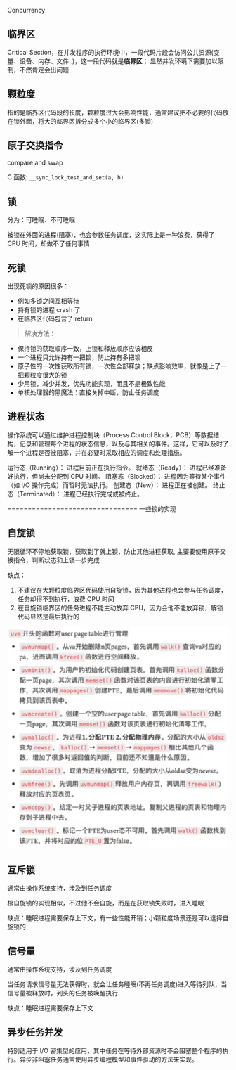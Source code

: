 Concurrency

## 临界区

Critical Section，在并发程序的执行环境中，一段代码片段会访问公共资源(变量、设备、内存、文件..)，这一段代码就是**临界区**；
显然并发环境下需要加以限制，不然肯定会出问题

## 颗粒度

指的是临界区代码段的长度，颗粒度过大会影响性能，通常建议把不必要的代码放在锁外面，将大的临界区拆分成多个小的临界区(多锁)

## 原子交换指令

compare and swap

C 函数: `__sync_lock_test_and_set(a, b)`

## 锁

分为：可睡眠、不可睡眠

被锁在外面的进程(阻塞)，也会参数任务调度，这实际上是一种浪费，获得了 CPU 时间，却做不了任何事情

## 死锁

出现死锁的原因很多：

- 例如多锁之间互相等待
- 持有锁的进程 crash 了
- 在临界区代码包含了 return

> 解决方法：

- 保持锁的获取顺序一致，上锁和释放顺序应该相反
- 一个进程只允许持有一把锁，防止持有多把锁
- 原子性的一次性获取所有锁，一次性全部释放；缺点影响效率，就像是上了一把颗粒度很大的锁
- 少用锁，减少并发，优先功能实现，而且不是极致性能
- 单核处理器的黑魔法：直接关掉中断，防止任务调度

## 进程状态

操作系统可以通过维护进程控制块（Process Control Block，PCB）等数据结构，记录和管理每个进程的状态信息，以及与其相关的事件。这样，它可以及时了解一个进程是否被阻塞，并在必要时采取相应的调度和处理措施。

运行态（Running）： 进程目前正在执行指令。
就绪态（Ready）： 进程已经准备好执行，但尚未分配到 CPU 时间。
阻塞态（Blocked）： 进程因为等待某个事件（如 I/O 操作完成）而暂时无法执行。
创建态（New）： 进程正在被创建。
终止态（Terminated）： 进程已经执行完成或被终止。

================================
一些锁的实现

## 自旋锁

无限循环不停地获取锁，获取到了就上锁，防止其他进程获取, 主要要使用原子交换指令，判断状态和上锁一步完成

缺点：

1. 不建议在大颗粒度临界区代码使用自旋锁，因为其他进程也会参与任务调度，任务却得不到执行，浪费 CPU 时间
2. 在自旋锁临界区的任务进程不能主动放弃 CPU，因为会他不能放弃锁，解锁代码显然是最后执行的

![Alt text](image.png)

## 互斥锁

通常由操作系统支持，涉及到任务调度

根自旋锁的实现相似，不过他不会自旋，而是在获取锁失败时，进入睡眠

缺点：睡眠进程需要保存上下文，有一些性能开销；小颗粒度场景还是可以选择自旋锁的

## 信号量

通常由操作系统支持，涉及到任务调度

当任务请求信号量无法获得时，就会让任务睡眠(不再任务调度)进入等待列队，当信号量被释放时，列头的任务被唤醒执行

缺点：睡眠进程需要保存上下文

## 异步任务并发

特别适用于 I/O 密集型的应用，其中任务在等待外部资源时不会阻塞整个程序的执行。异步非阻塞任务通常使用异步编程模型和事件驱动的方法来实现。
